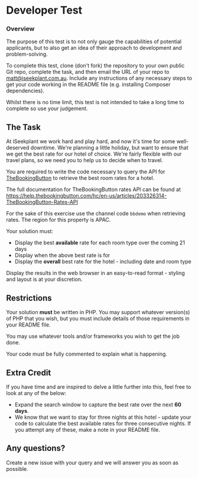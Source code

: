 # Developer Test

### Overview

The purpose of this test is to not only gauge the capabilities of potential applicants, but to also get an idea of their approach to development and problem-solving.

To complete this test, clone (don't fork) the repository to your own public Git repo, complete the task, and then email the URL of your repo to matt@iseekplant.com.au.  Include any instructions of any necessary steps to get your code working in the README file (e.g. installing Composer dependencies).

Whilst there is no time limit, this test is not intended to take a long time to complete so use your judgement.

## The Task

At iSeekplant we work hard and play hard, and now it's time for some well-deserved downtime.  We're planning a little holiday, but want to ensure that we get the best rate for our hotel of choice.  We're fairly flexible with our travel plans, so we need you to help us to decide when to travel.

You are required to write the code necessary to query the API for [TheBookingButton](http://www.siteminder.com/the-booking-button/) to retrieve the best room rates for a hotel.

The full documentation for TheBookingButton rates API can be found at https://help.thebookingbutton.com/hc/en-us/articles/203326314-TheBookingButton-Rates-API

For the sake of this exercise use the channel code `bbdemo` when retrieving rates.  The region for this property is APAC.

Your solution must:
* Display the best **available** rate for each room type over the coming 21 days
* Display when the above best rate is for
* Display the **overall** best rate for the hotel - including date and room type

Display the results in the web browser in an easy-to-read format - styling and layout is at your discretion.

## Restrictions

Your solution **must** be written in PHP.  You may support whatever version(s) of PHP that you wish, but you must include details of those requirements in your README file.

You may use whatever tools and/or frameworks you wish to get the job done.

Your code must be fully commented to explain what is happening.

## Extra Credit

If you have time and are inspired to delve a little further into this, feel free to look at any of the below:
* Expand the search window to capture the best rate over the next **60 days**.
* We know that we want to stay for three nights at this hotel - update your code to calculate the best available rates for three consecutive nights.
If you attempt any of these, make a note in your README file.

## Any questions?

Create a new issue with your query and we will answer you as soon as possible.
